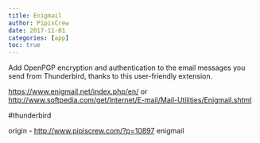 ```yaml
---
title: Enigmail
author: PipisCrew
date: 2017-11-01
categories: [app]
toc: true
---
```


Add OpenPGP encryption and authentication to the email messages you send from Thunderbird, thanks to this user-friendly extension.

https://www.enigmail.net/index.php/en/
or
http://www.softpedia.com/get/Internet/E-mail/Mail-Utilities/Enigmail.shtml

#thunderbird

origin - http://www.pipiscrew.com/?p=10897 enigmail